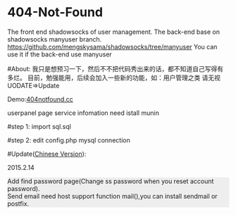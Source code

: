 # 404-Not-Found
The front end shadowsocks of user management.
The back-end base on shadowsocks manyuser branch.
https://github.com/mengskysama/shadowsocks/tree/manyuser
You can use it if the back-end  use manyuser

#About:
我只是想预习一下，然后不不把代码秀出来的话，都不知道自己写得有多烂。
目前，勉强能用，后续会加入一些新的功能，如：用户管理之类
请无视UODATE=>Update

<p>Demo:<a href="http://404notfound.cc/" target="_blank">404notfound.cc</a></p>

<p>userpanel page service infomation need istall munin</p>


#step 1:
import sql.sql


#step 2:
edit config.php mysql connection</p>


#Update(<a href="http://404notfound.cc" target="_blank">Chinese Version</a>):</h4>
<p>2015.2.14</p>
<p style="background:#eee">Add find password page(Change ss password when you reset account password).</br>Send email need host support function mail(),you can install sendmail or postfix.</p>
